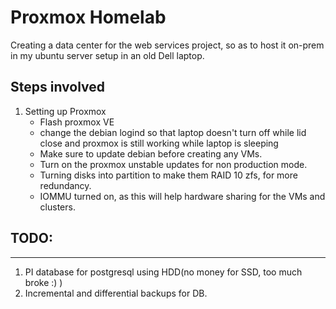 # Proxmox Homelab

Creating a data center for the web services project, so as to host it on-prem in my ubuntu server setup in an old Dell laptop.

## Steps involved

1. Setting up Proxmox
    - Flash proxmox VE
    - change the debian logind so that laptop doesn't turn off while lid close and proxmox is still working while laptop is sleeping
    - Make sure to update debian before creating any VMs.
    - Turn on the proxmox unstable updates for non production mode.
    - Turning disks into partition to make them RAID 10 zfs, for more redundancy.
    - IOMMU turned on, as this will help hardware sharing for the VMs and clusters.
  



## TODO:
-------
1. PI database for postgresql using HDD(no money for SSD, too much broke :) )
2. Incremental and differential backups for DB.
